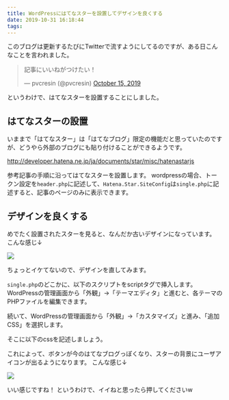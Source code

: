 ```yaml
---
title: WordPressにはてなスターを設置してデザインを良くする
date: 2019-10-31 16:18:44
tags:
---
```

このブログは更新するたびにTwitterで流すようにしてるのですが、ある日こんなことを言われました。

<blockquote class="twitter-tweet"><p lang="ja" dir="ltr">記事にいいねがつけたい！</p>&mdash; pvcresin (@pvcresin) <a href="https://twitter.com/pvcresin/status/1184079040056938497?ref_src=twsrc%5Etfw">October 15, 2019</a></blockquote> <script async src="https://platform.twitter.com/widgets.js" charset="utf-8"></script>

というわけで、はてなスターを設置することにしました。

<!-- more -->

## はてなスターの設置

いままで「はてなスター」は「はてなブログ」限定の機能だと思っていたのですが、どうやら外部のブログにも貼り付けることができるようです。

http://developer.hatena.ne.jp/ja/documents/star/misc/hatenastarjs

参考記事の手順に沿ってはてなスターを設置します。
wordpressの場合、トークン設定を`header.php`に記述して、`Hatena.Star.SiteConfig`は`single.php`に記述すると、記事のページのみに表示できます。

## デザインを良くする

めでたく設置されたスターを見ると、なんだか古いデザインになっています。
こんな感じ↓

![](https://lh3.googleusercontent.com/lhTwIvyXVMSJGyDsMc9aXAOJoDy8Z3rRLbdlkrx9qIJEvURD-K_ZRIAZ-TGb6VxKefenxybjvGcy5pWOPf2ZQKeBweQEB4ys8AlBDrNA0_r1YgUK_WJbDC8ZrjAOfcu8k9YXCzRFQj68rFqaKaVqglIdQBNWPA2FHsOeIQizp-VD76825kI9OCP84BYUxlPA7Hk55NbnKcYhjUrx4Y0HKrs_AkpclIAo8i_ubIcb4C5jhMUqyd9OW1by1nUCP7XfYIGMCLtm4hNpBCz3eG6VQmU4BSm8qAf2FhXBVHdJfCHZJwT-v0fSJoz1IB-5dexsY53IwnD5mBkH_kwOAPbLY-Jf6uQbSgyD4Hqlnxy4JNsYSGjxCAscrk-44e6wtB1nvAPRXxSx53Ae0-kti1QHcKJVg2g-Mkd2HZPv2Xr6j5Mq91P_gWX4DMt12Hh6z9P9iaaUa83W-F5ovE9mrjDr0uCpfu64riN5iDV7sY2B_zDVGJ2O3dZJil0U46vJKKl3aMzY23O3IWzH2k6gAQIOHGIK_8KQy75OootT7JvMUmYj9eU5copYVNQoxIFG4rE5As6TSLmToJ-vG5SSYTmd0wFSLbOlA7vVmGQP3xEvis_S9QqrnS1bPK18Ryr7jp_b0YEJS5EMfNtrkLurX-rXZP2GXx2GSSy8QzloCipKqDSUd0IXJnd0h8EXTp2F4y-YR2dmE7q3oqRVox7XhISYW-xSnyMRHVX1y2NjWEn2f-meJFQ=w64-h40-no)

ちょっとイケてないので、デザインを直してみます。

`single.php`のどこかに、以下のスクリプトをscriptタグで挿入します。WordPressの管理画面から「外観」-&gt;「テーマエディタ」と進むと、各テーマのPHPファイルを編集できます。
<script src="https://gist.github.com/salmoncode/08dde225da03ccbc1b7aea5cc152554d.js"></script>

続いて、WordPressの管理画面から「外観」-&gt;「カスタマイズ」と進み、「追加CSS」を選択します。

そこに以下のcssを記述しましょう。
<script src="https://gist.github.com/salmoncode/dcbc88cc4641578c71cee33e4e846662.js"></script>

これによって、ボタンが今のはてなブログっぽくなり、スターの背景にユーザアイコンが出るようになります。
こんな感じ↓

![](https://lh3.googleusercontent.com/YLPTDt6rncD_zDVC2dRuUZE8PWP61Lktf3WVFvp1DMjfL8mf-3vp2MXlh_rixR7rkH6_Uli-zV8vUXV5q0gextSWL4ilUxJXoq1we0t126ywRLqJMtF1HxhewaB4YIccwJCC0JkHz8ZdlUFI3ZUV8633t-kwHUMuiTRkWxoqmiN28Jky1YxjY18DImK_4kFupC2Axu8DaNGbTvrHULrvgtbggK-Dy4Fh8fxeQLkarxaLpk4txtadi0YKq4wdN1T_7tJBr6sxYAIkqNWeRq-t4IFJ7TDcaZWMEdLpP-6N0nflmHIfuNgY3ohxCEnF-Dd812DPsDhIT4rBQx8QDCsQinFZqiyr3kWUyB-lOqHMhLleBrLysq229Z_3ZFrS6EpNS0ey-6Z5tI9EjDuMmSqNBP0ZNVz5LIXHP8DO9U1bpJw5io0MDQkb3_MaS4kMVmPVV4Sz0J09nT3bfCqZzssbHb5XgPlq5fuqx83sPKGwXIjcbTRefXoGjhKyo5ruJWPyg3EhipzxYBKT0ZOeBDYOQW0lYPuEvO4JUdvAzkHS4YgU8aWsR3RNuoeiG5_w7wA4--QkBtQG_IpNabSmmOxvcT0jpLlHrzX9uNXwipPaKWIw-i2adYcWIVI2uD26fAspwUQPWl2PNDDD7msdbDFCLbtevHVRHP5fXsUTWqozkorkTTTJO5-vjO9WRS3EhCZQLFrefSM2sVQD6iWxR97dxQv55THAIdSjefTtLRxxX8o7jBA=w104-h43-no)

いい感じですね！
というわけで、イイねと思ったら押してくださいw
